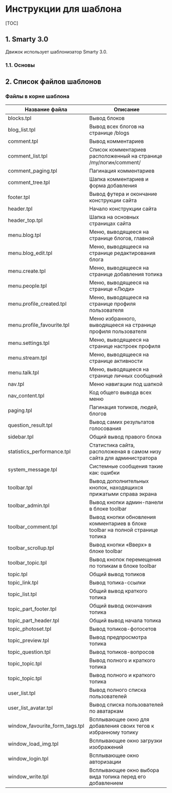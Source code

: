 # Инструкции для шаблона #

[TOC]

## 1. Smarty 3.0 ##
Движок использует шаблонизатор Smarty 3.0.

### 1.1. Основы ###

## 2. Список файлов шаблонов ##

### Файлы в корне шаблона ###

| Название файла | Описание |
| -------------------------|---------------|
| blocks.tpl | Вывод блоков |
| blog_list.tpl | Вывод всех блогов на странице /blogs |
| comment.tpl | Вывод комментариев |
| comment_list.tpl | Список комментариев расположенный на странице /my/логин/comment/ |
| comment_paging.tpl | Пагинация комментариев |
| comment_tree.tpl | Шапка комментариев и форма добавления |
| footer.tpl | Вывод футера и окончание конструкции сайта |
| header.tpl | Начало конструкции сайта |
| header_top.tpl | Шапка на основных страницах сайта |
| menu.blog.tpl | Меню, выводящееся на странице блогов, главной |
| menu.blog_edit.tpl | Меню, выводящееся на странице редактирования блога |
| menu.create.tpl | Меню, выводящееся на странице добавления топика |
| menu.people.tpl | Меню, выводящееся на странице «Люди» |
| menu.profile_created.tpl | Меню, выводящееся на странице профиля пользователя |
| menu.profile_favourite.tpl | Меню избранного, выводящееся на странице профиля пользователя |
| menu.settings.tpl | Меню, выводящееся на странице настроек профиля |
| menu.stream.tpl | Меню, выводящееся на странице активности |
| menu.talk.tpl | Меню, выводящееся на странице личных сообщений |
| nav.tpl | Меню навигации под шапкой |
| nav_content.tpl | Код общего вывода всех меню |
| paging.tpl | Пагинация топиков, людей, блогов |
| question_result.tpl | Вывод самих результатов голосования |
| sidebar.tpl | Общий вывод правого блока |
| statistics_performance.tpl | Статистика сайта, расположеная в самом низу сайта для администратора |
| system_message.tpl | Системные сообщения такие как: ошибки |
| toolbar.tpl | Вывод дополнительных кнопок, находящихся прижатыми справа экрана |
| toolbar_admin.tpl | Вывод кнопки админ-панели в блоке toolbar |
| toolbar_comment.tpl | Вывод кнопки обновления комментариев в блоке toolbar на полной странице топика |
| toolbar_scrollup.tpl | Вывод кнопки «Вверх» в блоке toolbar |
| toolbar_topic.tpl | Вывод кнопок перемещения по топикам в блоке toolbar |
| topic.tpl | Общий вывод топиков |
| topic_link.tpl | Вывод топика-ссылки |
| topic_list.tpl | Общий вывод краткого топика |
| topic_part_footer.tpl | Общий вывод окончания топика |
| topic_part_header.tpl | Общий вывод начала топика |
| topic_photoset.tpl | Вывод топиков-фотосетов |
| topic_preview.tpl | Вывод предпросмотра топика |
| topic_question.tpl | Вывод топиков-вопросов |
| topic_topic.tpl | Вывод полного и краткого топика |
| topic_topic.tpl | Вывод полного и краткого топика |
| user_list.tpl | Вывод полного списка пользователей |
| user_list_avatar.tpl | Вывод списка пользователей по аватаркам |
| window_favourite_form_tags.tpl | Всплывающее окно для добавления своих тегов к избранному топику |
| window_load_img.tpl | Всплывающее окно загрузки изображений |
| window_login.tpl | Всплывающее окно авторизации |
| window_write.tpl | Всплывающее окно выбора вида топика перед его добавлением |